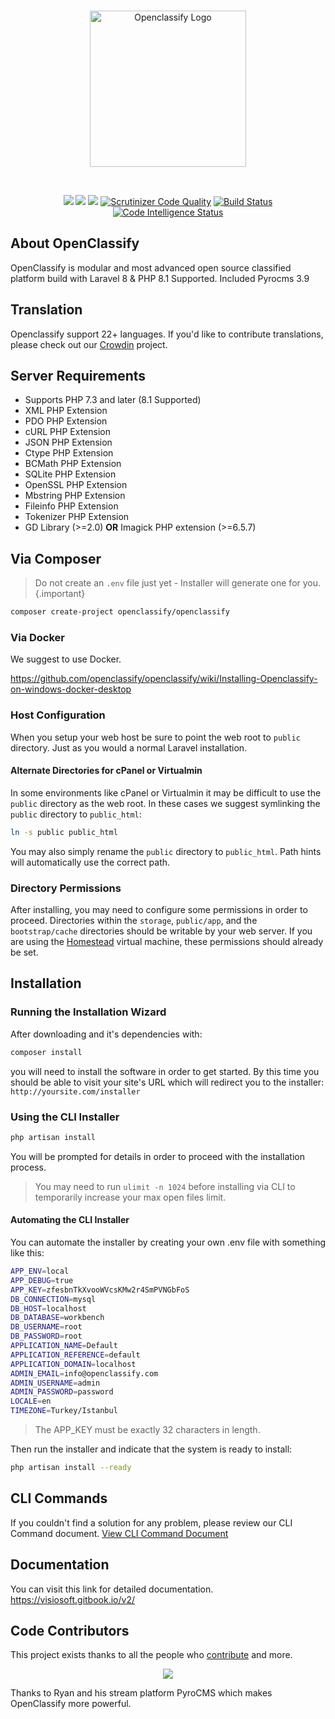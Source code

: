 <br>
<p align="center">
  <a href="https://openclassify.com"><img src="https://raw.githubusercontent.com/openclassify/openclassify/master/public/openclassify-logo.png" width="250" alt="Openclassify Logo"></a>
</p>
<br>
<p align="center">
<a href="https://packagist.org/packages/openclassify/openclassify" target="_blank"><img class="badge" src="http://poser.pugx.org/openclassify/openclassify/v"></a>
<a href="https://packagist.org/packages/openclassify/openclassify" target="_blank"><img class="badge" src="http://poser.pugx.org/openclassify/openclassify/downloads"></a>
<a href="https://packagist.org/packages/openclassify/openclassify" target="_blank"><img class="badge" src="http://poser.pugx.org/openclassify/openclassify/license"></a>
<a href="https://scrutinizer-ci.com/g/openclassify/openclassify/?branch=master" rel="nofollow"><img src="https://camo.githubusercontent.com/b1809c56d5b15765dabaf72c173e7f9aba9e7b721ccb0036e9db5da62869e6b1/68747470733a2f2f7363727574696e697a65722d63692e636f6d2f672f6f70656e636c6173736966792f6f70656e636c6173736966792f6261646765732f7175616c6974792d73636f72652e706e673f623d6d6173746572" alt="Scrutinizer Code Quality" data-canonical-src="https://scrutinizer-ci.com/g/openclassify/openclassify/badges/quality-score.png?b=master" style="max-width: 100%;"></a>
<a href="https://scrutinizer-ci.com/g/openclassify/openclassify/build-status/master" rel="nofollow"><img src="https://camo.githubusercontent.com/07509845a0eab157141235a794cd09967425222639d63d640d689763250f0da3/68747470733a2f2f7363727574696e697a65722d63692e636f6d2f672f6f70656e636c6173736966792f6f70656e636c6173736966792f6261646765732f6275696c642e706e673f623d6d6173746572" alt="Build Status" data-canonical-src="https://scrutinizer-ci.com/g/openclassify/openclassify/badges/build.png?b=master" style="max-width: 100%;"></a>
<a href="https://scrutinizer-ci.com/code-intelligence" rel="nofollow"><img src="https://camo.githubusercontent.com/9fcde20119b3a44e430ad50f1bb3c2db3db753df9c3b2ade5cd14217a0a971ab/68747470733a2f2f7363727574696e697a65722d63692e636f6d2f672f6f70656e636c6173736966792f6f70656e636c6173736966792f6261646765732f636f64652d696e74656c6c6967656e63652e7376673f623d6d6173746572" alt="Code Intelligence Status" data-canonical-src="https://scrutinizer-ci.com/g/openclassify/openclassify/badges/code-intelligence.svg?b=master" style="max-width: 100%;"></a>
</p>



## About OpenClassify

OpenClassify is modular and most advanced open source classified platform build with Laravel 8 & PHP 8.1 Supported. Included Pyrocms 3.9


## Translation

Openclassify support 22+ languages. If you'd like to contribute translations, please check out our [Crowdin](https://crowdin.com/project/openclassify) project.

## Server Requirements

- Supports PHP 7.3 and later (8.1 Supported)
- XML PHP Extension
- PDO PHP Extension
- cURL PHP Extension
- JSON PHP Extension
- Ctype PHP Extension
- BCMath PHP Extension
- SQLite PHP Extension
- OpenSSL PHP Extension
- Mbstring PHP Extension
- Fileinfo PHP Extension
- Tokenizer PHP Extension
- GD Library (>=2.0) **OR** Imagick PHP extension (>=6.5.7)
 
 
## Via Composer

> Do not create an `.env` file just yet - Installer will generate one for you.{.important}

```bash
composer create-project openclassify/openclassify
```

### Via Docker

We suggest to use Docker.

https://github.com/openclassify/openclassify/wiki/Installing-Openclassify-on-windows-docker-desktop

### Host Configuration

When you setup your web host be sure to point the web root to `public` directory. Just as you would a normal Laravel installation.

#### Alternate Directories for cPanel or Virtualmin

In some environments like cPanel or Virtualmin it may be difficult to use the `public` directory as the web root. In these cases we suggest symlinking the `public` directory to `public_html`:

```bash
ln -s public public_html
```

You may also simply rename the `public` directory to `public_html`. Path hints will automatically use the correct path. 

### Directory Permissions

After installing, you may need to configure some permissions in order to proceed. Directories within the `storage`, `public/app`, and the `bootstrap/cache` directories should be writable by your web server. If you are using the [Homestead](http://laravel.com/docs/homestead) virtual machine, these permissions should already be set.


## Installation 

### Running the Installation Wizard

After downloading and it's dependencies with:

```bash
composer install
```
you will need to install the software in order to get started. 
By this time you should be able to visit your site's URL which will
 redirect you to the installer: `http://yoursite.com/installer`

### Using the CLI Installer


```bash
php artisan install

```

You will be prompted for details in order to proceed with the installation process.

> You may need to run `ulimit -n 1024` before installing via CLI to temporarily increase your max open files limit.

#### Automating the CLI Installer

You can automate the installer by creating your own .env file with something like this:

```bash
APP_ENV=local
APP_DEBUG=true
APP_KEY=zfesbnTkXvooWVcsKMw2r4SmPVNGbFoS
DB_CONNECTION=mysql
DB_HOST=localhost
DB_DATABASE=workbench
DB_USERNAME=root
DB_PASSWORD=root
APPLICATION_NAME=Default
APPLICATION_REFERENCE=default
APPLICATION_DOMAIN=localhost
ADMIN_EMAIL=info@openclassify.com
ADMIN_USERNAME=admin
ADMIN_PASSWORD=password
LOCALE=en
TIMEZONE=Turkey/Istanbul
```
> The APP_KEY must be exactly 32 characters in length.

Then run the installer and indicate that the system is ready to install:

```bash
php artisan install --ready
```                             

## CLI Commands

If you couldn't find a solution for any problem, please review our CLI Command document.
[View CLI Command Document](https://github.com/openclassify/openclassify/blob/master/docs/cli-commands.md)

## Documentation

You can visit this link for detailed documentation.
https://visiosoft.gitbook.io/v2/

## Code Contributors

This project exists thanks to all the people who [contribute](https://github.com/openclassify/openclassify/graphs/contributors) and more.

<p align="center">

<a href = "https://github.com/openclassify/openclassify/graphs/contributors">
  <img src = "https://contrib.rocks/image?repo=openclassify/openclassify"/>
</a>

</p>

Thanks to Ryan and his stream platform PyroCMS which makes OpenClassify more powerful.

